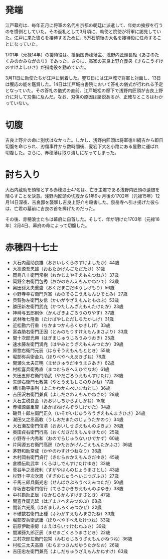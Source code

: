 # 発端

江戸幕府は、毎年正月に将軍の名代を京都の朝廷に派遣して、年始の挨拶を行うのを慣例としていた。その返礼として3月頃に、勅使と院使が将軍に謁見していた。江戸に来た彼らを接待するために、5万石前後の大名を接待役に任命することになっていた。

1701年（元禄14年）の接待役は、播磨国赤穂藩主、浅野内匠頭長矩《あさのたくみのかみながのり》であった。さらに、高家の吉良上野介義央《きらこうずけのすけよしひさ》が指南役を勤めていた。

3月11日に勅使たちが江戸に到着した。翌12日には江戸城で将軍と対面し、13日は饗応の能を鑑賞した。14日は江戸城白書院において答礼の儀式が行われる予定となっていた。その答礼の儀式の直前、江戸城松の廊下で浅野内匠頭が吉良上野介に対して刃傷に及んだ。なお、刃傷の原因は諸説あるが、正確なところはわかっていない。

# 切腹

吉良上野介の命に別状はなかった。しかし、浅野内匠頭は将軍徳川綱吉から即日切腹を命じられ、刃傷事件から数時間後、愛宕下大名小路にある屋敷に運ばれ切腹した。さらに、赤穂藩は取り潰しになってしまった。

# 討ち入り

大石内蔵助を頭領とする赤穂浪士47名は、亡き主君である浅野内匠頭の遺恨を晴らすことを決意。浅野内匠頭の切腹から1年9ヶ月後の1702年（元禄15年）12月14日深夜、吉良邸を襲撃し吉良上野介を殺害した。泉岳寺へ引き揚げた彼らは、亡君の墓前に吉良の首を捧げたのだった。

その後、赤穂浪士たちは幕府に自首した。そして、年が明けた1703年（元禄16年）2月4日、幕府の命によって切腹した。

# 赤穂四十七士

* 大石内蔵助良雄（おおいしくらのすけよしたか）44歳
* 大高源吾忠雄（おおたかげんごただたけ）31歳
* 岡島八十衛門常樹（おかじまやそえもんつねき）37歳
* 岡野金右衛門包秀（おかのきんえもんかねひで）23歳
* 奥田孫太夫重盛（おくだまごだゆうしげもり）56歳
* 小野寺幸右衛門秀富（おのでらこうえもんひでとみ）27歳
* 貝賀弥左衛門友信（かいがやざえもんとものぶ）53歳
* 勝田新左衛門武尭（かつたしんざえもんたけたか）23歳
* 神崎与五郎則休（かんざきよごろうのりやす）37歳
* 武林唯七隆重（たけばやしただしちたかしげ）31歳
* 近松勘六行重（ちかまつかんろくゆきしげ）33歳
* 富森助右衛門正因（とみのもりすけえもんまさより）33歳
* 間十次郎光興（はぎまじゅうじろうみつおき）25歳
* 速水藤左衛門満尭（はやみとうざえもんみつたか）39歳
* 原惣右衛門元辰（はらそうえもんもととき）55歳
* 堀部弥兵衛金丸（ほりべやへえあきざね）76歳
* 間瀬久太夫正明（ませきゅうだゆうまさあき）62歳
* 村松喜兵衛秀直（まつむらきへえひでなお）61歳
* 矢田五郎右衛門助武（やだごろうえもんすけたけ）28歳
* 矢頭右衛門七教兼（やとうえもしちのりかね）17歳
* 横川勘平宗利（よこかわかんぺいむねとし）36歳
* 吉田沢右衛門兼貞（よしださわえもんかねさだ）28歳
* 大石主税良金（おおいしちからよしかね）15歳
* 赤埴源蔵重賢（あかばねげんぞうしげかた）34歳
* 磯貝十郎左衛門正久（いそがいじゅうろうざえもんまさひさ）24歳
* 潮田又之丞高教（うしおだまたのじょうたかのり）34歳
* 大石瀬左衛門信清（おおいしせざえもんのぶきよ）26歳
* 奥田貞右衛門行高（おくださだえもんゆきたか）25歳
* 小野寺十内秀和（おのでらじゅうないひでかず）60歳
* 片岡源五右衛門高房（かたおかげんごえもんたかふさ）36歳
* 茅野和助常成（かやのわすけつねなり）36歳
* 木村岡右衛門貞行（きむらおかえもんさだゆき）45歳
* 倉橋伝助武幸（くらはしでんすけたけゆき）33歳
* 菅谷半之丞政利（すがやはんのじょうまさとし）43歳
* 杉野十平次次房（すぎのじゅうへいじつぎふさ）27歳
* 千馬三郎兵衛光忠（せんばさぶろうべえみつただ）50歳
* 寺坂吉右衛門信行（てらさかきちえもんのぶゆき）38歳
* 中村勘助正辰（なかむらかんすけまさとき）47歳
* 間喜兵衛光延（はぎまきへえみつのぶ）68歳
* 間新六光風（はぎましんろくみつかぜ）22歳
* 不破数右衛門正種（ふわかずえもんまさたね）33歳
* 堀部安兵衛武庸（ほりべやすべえたけつね）33歳
* 前原伊助宗房（まえはらいすけむねふさ）39歳
* 間瀬孫九郎正辰（ませまごくろうまさとき）22歳
* 三村次郎左衛門包常（みむらじろうざえもんかねつね）36歳
* 村松三太夫高直（むらまつさんだゆうたかなお）26歳
* 吉田忠左衛門兼亮（よしだちゅうざえもんかねすけ）63歳

